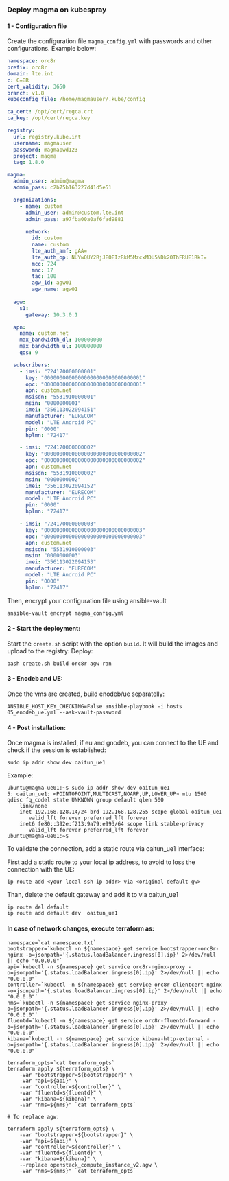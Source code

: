 ### Deploy magma on kubespray 


#### 1 - Configuration file
Create the configuration file `magma_config.yml` with passwords and other configurations.  Example below:

```yaml
namespace: orc8r 
prefix: orc8r
domain: lte.int
c: C=BR
cert_validity: 3650
branch: v1.8
kubeconfig_file: /home/magmauser/.kube/config

ca_cert: /opt/cert/regca.crt
ca_key: /opt/cert/regca.key

registry:
  url: registry.kube.int
  username: magmauser
  password: magmapwd123
  project: magma
  tag: 1.8.0

magma:
  admin_user: admin@magma
  admin_pass: c2b75b163227d41d5e51

  organizations:
    - name: custom
      admin_user: admin@custom.lte.int
      admin_pass: a97fba00a0af6fad9881
  
      network:
        id: custom 
        name: custom 
        lte_auth_amf: gAA=
        lte_auth_op: NUYwQUY2RjJEOEIzRkM5MzcxMDU5NDk2OThFRUE1RkI=
        mcc: 724
        mnc: 17
        tac: 100
        agw_id: agw01
        agw_name: agw01
  
  agw:
    s1:
      gateway: 10.3.0.1

  apn: 
    name: custom.net
    max_bandwidth_dl: 100000000
    max_bandwidth_ul: 100000000
    qos: 9

  subscribers:
    - imsi: "724170000000001"
      key: "00000000000000000000000000000001"
      opc: "00000000000000000000000000000001"
      apn: custom.net
      msisdn: "5531910000001"
      msin: "0000000001"
      imei: "356113022094151"
      manufacturer: "EURECOM"
      model: "LTE Android PC"
      pin: "0000"  
      hplmn: "72417"         

    - imsi: "724170000000002"
      key: "00000000000000000000000000000002"
      opc: "00000000000000000000000000000002"
      apn: custom.net
      msisdn: "5531910000002"
      msin: "0000000002"
      imei: "356113022094152"
      manufacturer: "EURECOM"
      model: "LTE Android PC"
      pin: "0000"  
      hplmn: "72417"        

    - imsi: "724170000000003"
      key: "00000000000000000000000000000003"
      opc: "00000000000000000000000000000003"
      apn: custom.net
      msisdn: "5531910000003"
      msin: "0000000003"
      imei: "356113022094153"
      manufacturer: "EURECOM"
      model: "LTE Android PC"
      pin: "0000"  
      hplmn: "72417"        
```

Then, encrypt your configuration file using ansible-vault
```shell
ansible-vault encrypt magma_config.yml
```

#### 2 - Start the deployment:

Start the `create.sh` script with the option `build`. It will build the images and upload to the registry:
Deploy:
```shell
bash create.sh build orc8r agw ran
```


#### 3 - Enodeb and UE:
Once the vms are created, build enodeb/ue separatelly:
```shell
ANSIBLE_HOST_KEY_CHECKING=False ansible-playbook -i hosts 05_enodeb_ue.yml --ask-vault-password
```

#### 4 - Post installation:
Once magma is installed, if eu and gnodeb, you can connect to the UE and check if the session is established:
```shell
sudo ip addr show dev oaitun_ue1
```

Example:
```log
ubuntu@magma-ue01:~$ sudo ip addr show dev oaitun_ue1
5: oaitun_ue1: <POINTOPOINT,MULTICAST,NOARP,UP,LOWER_UP> mtu 1500 qdisc fq_codel state UNKNOWN group default qlen 500
    link/none 
    inet 192.168.128.14/24 brd 192.168.128.255 scope global oaitun_ue1
       valid_lft forever preferred_lft forever
    inet6 fe80::392e:f213:9a79:e993/64 scope link stable-privacy 
       valid_lft forever preferred_lft forever
ubuntu@magma-ue01:~$ 
```

To validate the connection, add a static route via oaitun_ue1 interface:

First add a static route to your local ip address, to avoid to loss the connection with the UE:
```shell
ip route add <your local ssh ip addr> via <original default gw>
```

Than, delete the default gateway and add it to via oaitun_ue1
```shell
ip route del default
ip route add default dev  oaitun_ue1
```

#### In case of network changes, execute terraform as:
```shell
namespace=`cat namespace.txt`
bootstrapper=`kubectl -n ${namespace} get service bootstrapper-orc8r-nginx -o=jsonpath='{.status.loadBalancer.ingress[0].ip}' 2>/dev/null || echo "0.0.0.0"` 
api=`kubectl -n ${namespace} get service orc8r-nginx-proxy -o=jsonpath='{.status.loadBalancer.ingress[0].ip}' 2>/dev/null || echo "0.0.0.0"`
controller=`kubectl -n ${namespace} get service orc8r-clientcert-nginx -o=jsonpath='{.status.loadBalancer.ingress[0].ip}' 2>/dev/null || echo "0.0.0.0"`
nms=`kubectl -n ${namespace} get service nginx-proxy -o=jsonpath='{.status.loadBalancer.ingress[0].ip}' 2>/dev/null || echo "0.0.0.0"`
fluentd=`kubectl -n ${namespace} get service orc8r-fluentd-forward -o=jsonpath='{.status.loadBalancer.ingress[0].ip}' 2>/dev/null || echo "0.0.0.0"`
kibana=`kubectl -n ${namespace} get service kibana-http-external -o=jsonpath='{.status.loadBalancer.ingress[0].ip}' 2>/dev/null || echo "0.0.0.0"`

terraform_opts=`cat terraform_opts`
terraform apply ${terraform_opts} \
    -var "bootstrapper=${bootstrapper}" \
    -var "api=${api}" \
    -var "controller=${controller}" \
    -var "fluentd=${fluentd}" \
    -var "kibana=${kibana}" \
    -var "nms=${nms}" `cat terraform_opts`

# To replace agw:

terraform apply ${terraform_opts} \
    -var "bootstrapper=${bootstrapper}" \
    -var "api=${api}" \
    -var "controller=${controller}" \
    -var "fluentd=${fluentd}" \
    -var "kibana=${kibana}" \
    --replace openstack_compute_instance_v2.agw \
    -var "nms=${nms}" `cat terraform_opts`
   
```


